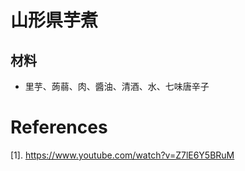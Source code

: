 # 山形県芋煮

## 材料

* 里芋、蒟蒻、肉、醬油、清酒、水、七味唐辛子

# References

[1]. https://www.youtube.com/watch?v=Z7lE6Y5BRuM
